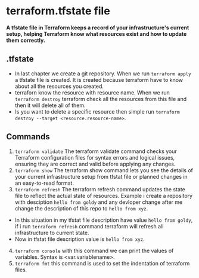 # terraform.tfstate file

**A tfstate file in Terraform keeps a record of your infrastructure's current setup, helping Terraform know what resources exist and how to update them correctly.**

## .tfstate

- In last chapter we create a git repository. When we run `terraform apply` a tfstate file is created. It is created because terraform have to know about all the resources you created.
- terraforn know the resource with resource name. When we run `terraform destroy` terraform check all the resources from this file and then it will delete all of them.
- Is you want to delete a specific resource then simple run `terraform destroy --target <resource.resource-name>`.

## Commands

1. `terraform validate` The terraform validate command checks your Terraform configuration files for syntax errors and logical issues, ensuring they are correct and valid before applying any changes.
2. `terraform show` The terraform show command lets you see the details of your current infrastructure setup from tfstat file or planned changes in an easy-to-read format.
3. `terraform refresh` The terraform refresh command updates the state file to reflect the actual state of resources. Example i create a repository with desciption `hello from goldy` and any devloper change after me change the description of this repo to `hello from xyz`.
- In this situation in my tfstat file description have value `hello from goldy`, if i run `terraform refresh` command terraform will refresh all infrastructure to current state.
- Now in tfstat file description value is `hello from xyz`.
4. `terraform console` with this command we can print the values of variables. Syntax is <var.variablename>.
5. `terraform fmt` this command is used to set the indentation of terraform files.